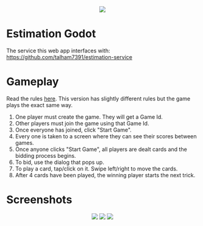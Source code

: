 <div align="center">
	<img src="https://i.imgur.com/vSYwhjO.png"/>
</div>

# Estimation Godot

The service this web app interfaces with:
https://github.com/talham7391/estimation-service

# Gameplay

Read the rules [here](https://www.jawaker.com/en/rules/estimation). This version has slightly different rules but the game plays the exact same way.

1. One player must create the game. They will get a Game Id.
2. Other players must join the game using that Game Id.
3. Once everyone has joined, click "Start Game".
4. Every one is taken to a screen where they can see their scores between games.
5. Once anyone clicks "Start Game", all players are dealt cards and the bidding process begins.
6. To bid, use the dialog that pops up.
7. To play a card, tap/click on it. Swipe left/right to move the cards.
8. After 4 cards have been played, the winning player starts the next trick.

# Screenshots

<div align="center">
	<img src="https://i.imgur.com/uylg8TC.png"/>
	<img src="https://i.imgur.com/s97b7ib.png"/>
	<img src="https://i.imgur.com/lb1H7Jc.png"/>
</div>
